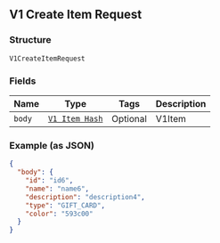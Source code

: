 ## V1 Create Item Request

### Structure

`V1CreateItemRequest`

### Fields

| Name | Type | Tags | Description |
|  --- | --- | --- | --- |
| `body` | [`V1 Item Hash`](/doc/models/v1-item.md) | Optional | V1Item |

### Example (as JSON)

```json
{
  "body": {
    "id": "id6",
    "name": "name6",
    "description": "description4",
    "type": "GIFT_CARD",
    "color": "593c00"
  }
}
```

